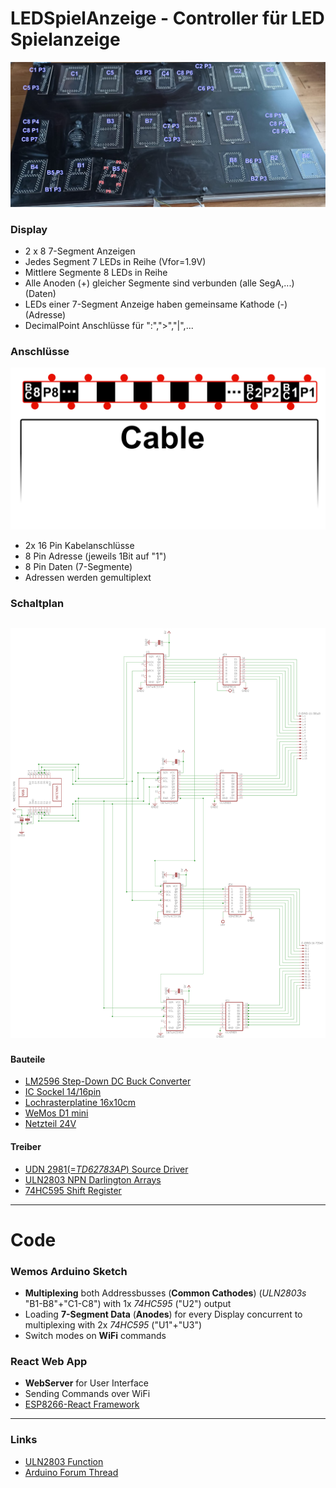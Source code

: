 # LEDSpielAnzeige - Controller für LED Spielanzeige
 ![LED Anzeige](doc/led_anzeige_mapping.png)
 
 ### Display
 * 2 x 8 7-Segment Anzeigen
 * Jedes Segment 7 LEDs in Reihe (Vfor=1.9V)
 * Mittlere Segmente 8 LEDs in Reihe
 * Alle Anoden (+) gleicher Segmente sind verbunden (alle SegA,...) (Daten)
 * LEDs einer 7-Segment Anzeige haben gemeinsame Kathode (-) (Adresse)
 * DecimalPoint Anschlüsse für ":",">","|",...
 
 ### Anschlüsse
  ![2x8 Kabel Pinout](./doc/CablePins.png)
 * 2x 16 Pin Kabelanschlüsse
 * 8 Pin Adresse (jeweils 1Bit auf "1")
 * 8 Pin Daten (7-Segmente)
 * Adressen werden gemultiplext
 
 ### Schaltplan
 ![Anzeige_Schaltplan](./doc/schaltplan.png)
 ---
 #### Bauteile
  * [LM2596 Step-Down DC Buck Converter](https://www.reichelt.de/schaltregler-step-down-adj-3a-4-75-40vi-to220-5-lm2596tvadj-p255435.html?&trstct=pos_7&nbc=1)
  * [IC Sockel 14/16pin](https://www.reichelt.de/ic-sockel-16-polig-doppelter-federkontakt-gs-16-p8208.html?&nbc=1)
  * [Lochrasterplatine 16x10cm](https://www.reichelt.de/lochrasterplatine-hartpapier-160x100mm-h25pr160-p8272.html?&nbc=1)
  * [WeMos D1 mini](https://www.ebay.de/itm/D1Mini-ESP8266-Modul-Mikrokontroller-Board-WLAN-Wifi-Nodemcu-Wemos-Arduino/164007576934?ssPageName=STRK%3AMEBIDX%3AIT&_trksid=p2057872.m2749.l2649)
  * [Netzteil 24V](https://www.reichelt.de/steckernetzteil-25-w-24-v-1-04-a-mw-gst25e24-p171101.html?&nbc=1)
#### Treiber
 * [UDN 2981(=_TD62783AP_)  Source Driver](https://www.reichelt.de/leistungstreiber-8-kanal-dil-18-udn-2981-p22008.html?&trstct=pos_0&nbc=1)
 * [ULN2803 NPN Darlington Arrays](https://www.reichelt.de/eight-darlington-arrays-dil-18-uln-2803a-p22085.html?&trstct=pos_0&nbc=1)
 * [74HC595 Shift Register](https://www.reichelt.de/shift-register-3-state-ausgang-2-6-v-dil-16-74hc-595-p3269.html?&trstct=pos_0&nbc=1)
 ---
 
 # Code
 
 ### Wemos Arduino Sketch
 * **Multiplexing** both Addressbusses (**Common Cathodes**) (_ULN2803s_ "B1-B8"+"C1-C8") with 1x _74HC595_ ("U2") output
 * Loading **7-Segment Data** (**Anodes**) for every Display concurrent to multiplexing with 2x _74HC595_ ("U1"+"U3")
 * Switch modes on **WiFi** commands
 
 ### React Web App
 * **WebServer** for User Interface
 * Sending Commands over WiFi
 * [ESP8266-React Framework](https://github.com/rjwats/esp8266-react)
 ---
 ### Links
 * [ULN2803 Function](https://www.conrad.de/de/ratgeber/handwerk-industrie-wiki/elektronik-bauteile/uln2803.html#anschluss)
 * [Arduino Forum Thread](https://forum.arduino.cc/index.php?topic=688158.0)
